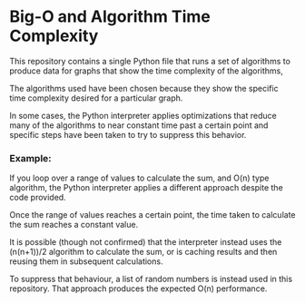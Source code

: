 # Big-O and Algorithm Time Complexity

This repository contains a single Python file that runs a set of 
algorithms to produce data for graphs that show the time complexity
of the algorithms,

The algorithms used have been chosen because they show the specific
time complexity desired for a particular graph.

In some cases, the Python interpreter applies optimizations that
reduce many of the algorithms to near constant time past a certain
point and specific steps have been taken to try to suppress
this behavior.

### Example:

If you loop over a range of values to calculate the sum, and O(n)
type algorithm, the Python interpreter applies a different approach
despite the code provided. 

Once the range of values reaches a certain point, the time taken
to calculate the sum reaches a constant value.

It is possible (though not confirmed) that the interpreter
instead uses the (n(n+1))/2 algorithm to calculate the sum, or is
caching results and then reusing them in subsequent calculations.

To suppress that behaviour, a list of random numbers is instead used
in this repository. That approach produces the expected O(n) 
performance.